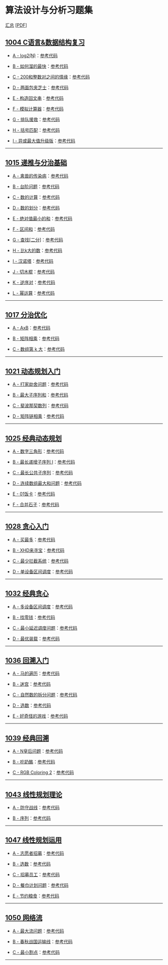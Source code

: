 # 算法设计与分析习题集

[汇总](汇总.md) [[PDF](汇总.pdf)]

## [1004 C语言&数据结构复习](1004%20C语言&数据结构复习/readme.md)

- [A - log2(N)](1004%20C语言&数据结构复习/question/A%20-%20log2(N).md)：[参考代码](1004%20C语言&数据结构复习/Solution/A.cpp)

- [B - 如何溜的最快](1004%20C语言&数据结构复习/question/B%20-%20如何溜的最快.md)：[参考代码](1004%20C语言&数据结构复习/Solution/B.cpp)

- [C - 200和整数对之间的情缘](1004%20C语言&数据结构复习/question/C%20-%20200和整数对之间的情缘.md)：[参考代码](1004%20C语言&数据结构复习/Solution/C.cpp)

- [D - 两面包夹芝士](1004%20C语言&数据结构复习/question/D%20-%20两面包夹芝士.md)：[参考代码](1004%20C语言&数据结构复习/Solution/D.cpp)

- [E - 构造回文串](1004%20C语言&数据结构复习/question/E%20-%20构造回文串.md)：[参考代码](1004%20C语言&数据结构复习/Solution/E.cpp)

- [F - 模拟计算器](1004%20C语言&数据结构复习/question/F%20-%20模拟计算器.md)：[参考代码](1004%20C语言&数据结构复习/Solution/F.cpp)

- [G - 排队援救](1004%20C语言&数据结构复习/question/G%20-%20排队援救.md)：[参考代码](1004%20C语言&数据结构复习/Solution/G.cpp)

- [H - 括号匹配](1004%20C语言&数据结构复习/question/H%20-%20括号匹配.md)：[参考代码](1004%20C语言&数据结构复习/Solution/H.cpp)

- [I - 异或最大值升级版](1004%20C语言&数据结构复习/question/I%20-%20异或最大值升级版.md)：[参考代码](1004%20C语言&数据结构复习/Solution/I.cpp)

---
## [1015 递推与分治基础](1015%20递推与分治基础/readme.md)

- [A - 禽兽的传染病](1015%20递推与分治基础/Question/A%20-%20禽兽的传染病.md)：[参考代码](1015%20递推与分治基础/Solution/A.cpp)

- [B - 台阶问题](1015%20递推与分治基础/Question/B%20-%20台阶问题.md)：[参考代码](1015%20递推与分治基础/Solution/B.cpp)

- [C - 数的计算](1015%20递推与分治基础/Question/C%20-%20数的计算.md)：[参考代码](1015%20递推与分治基础/Solution/C.cpp)

- [D - 数的划分](1015%20递推与分治基础/Question/D%20-%20数的划分.md)：[参考代码](1015%20递推与分治基础/Solution/D.cpp)

- [E - 绝对值最小的和](1015%20递推与分治基础/Question/E%20-%20绝对值最小的和.md)：[参考代码](1015%20递推与分治基础/Solution/E.cpp)

- [F - 区间和](1015%20递推与分治基础/Question/F%20-%20区间和.md)：[参考代码](1015%20递推与分治基础/Solution/F.cpp)

- [G - 查找[二分]](1015%20递推与分治基础/Question/G%20-%20查找[二分].md)：[参考代码](1015%20递推与分治基础/Solution/G.cpp)

- [H - 比k大的数](1015%20递推与分治基础/Question/H%20-%20比k大的数.md)：[参考代码](1015%20递推与分治基础/Solution/H.cpp)

- [I - 汉诺塔](1015%20递推与分治基础/Question/I%20-%20汉诺塔.md)：[参考代码](1015%20递推与分治基础/Solution/I.cpp)

- [J - 切木棍](1015%20递推与分治基础/Question/J%20-%20切木棍.md)：[参考代码](1015%20递推与分治基础/Solution/J.cpp)

- [K - 逆序对](1015%20递推与分治基础/Question/K%20-%20逆序对.md)：[参考代码](1015%20递推与分治基础/Solution/K.cpp)

- [L - 幂运算](1015%20递推与分治基础/Question/L%20-%20幂运算.md)：[参考代码](1015%20递推与分治基础/Solution/L.cpp)

---
## [1017 分治优化](1017%20分治优化/readme.md)

- [A - AxB](1017%20分治优化/Question/A%20-%20AxB.md)：[参考代码](1017%20分治优化/Solution/A.cpp)

- [B - 矩阵相乘](1017%20分治优化/Question/B%20-%20矩阵相乘.md)：[参考代码](1017%20分治优化/Solution/B.cpp)

- [C - 数组第 k 大](1017%20分治优化/Question/C%20-%20数组第%20k%20大.md)：[参考代码](1017%20分治优化/Solution/C.cpp)

---
## [1021 动态规划入门](1021%20动态规划入门/readme.md)

- [A - 打家劫舍问题](1021%20动态规划入门/Question/A%20-%20打家劫舍问题.md)：[参考代码](1021%20动态规划入门/Solution/A.cpp)

- [B - 最大子序列和](1021%20动态规划入门/Question/B%20-%20最大子序列和.md)：[参考代码](1021%20动态规划入门/Solution/B.cpp)

- [C - 斐波那契数列](1021%20动态规划入门/Question/C%20-%20斐波那契数列.md)：[参考代码](1021%20动态规划入门/Solution/C.cpp)

- [D - 矩阵链相乘](1021%20动态规划入门/Question/D%20-%20矩阵链相乘.md)：[参考代码](1021%20动态规划入门/Solution/D.cpp)

---
## [1025 经典动态规划](1025%20经典动态规划/readme.md)

- [A - 数字三角形](1025%20经典动态规划/Question/A%20-%20数字三角形.md)：[参考代码](1025%20经典动态规划/Solution/A.cpp)

- [B - 最长递增子序列 I](1025%20经典动态规划/Question/B%20-%20最长递增子序列%20I.md)：[参考代码](1025%20经典动态规划/Solution/B.cpp)

- [C - 最长公共子序列](1025%20经典动态规划/Question/C%20-%20最长公共子序列.md)：[参考代码](1025%20经典动态规划/Solution/C.cpp)

- [D - 连续数组最大和问题](1025%20经典动态规划/Question/D%20-%20连续数组最大和问题.md)：[参考代码](1025%20经典动态规划/Solution/D.cpp)

- [E - 01饭卡](1025%20经典动态规划/Question/E%20-%2001饭卡.md)：[参考代码](1025%20经典动态规划/Solution/E.cpp)

- [F - 合并石子](1025%20经典动态规划/Question/F%20-%20合并石子.md)：[参考代码](1025%20经典动态规划/Solution/F.cpp)

---
## [1028 贪心入门](1028%20贪心入门/readme.md)

- [A - 买最多](1028%20贪心入门/Question/A%20-%20买最多.md)：[参考代码](1028%20贪心入门/Solution/A.cpp)

- [B - XHD来寻宝](1028%20贪心入门/Question/B%20-%20XHD来寻宝.md)：[参考代码](1028%20贪心入门/Solution/B.cpp)

- [C - 最少拦截系统](1028%20贪心入门/Question/C%20-%20最少拦截系统.md)：[参考代码](1028%20贪心入门/Solution/C.cpp)

- [D - 单设备区间调度](1028%20贪心入门/Question/D%20-%20单设备区间调度.md)：[参考代码](1028%20贪心入门/Solution/D.cpp)

---
## [1032 经典贪心](1032%20经典贪心/readme.md)

- [A - 多设备区间调度](1032%20经典贪心/Question/A%20-%20多设备区间调度.md)：[参考代码](1032%20经典贪心/Solution/A.cpp)

- [B - 找零钱](1032%20经典贪心/Question/B%20-%20找零钱.md)：[参考代码](1032%20经典贪心/Solution/B.cpp)

- [C - 最小延迟调度问题](1032%20经典贪心/Question/C%20-%20最小延迟调度问题.md)：[参考代码](1032%20经典贪心/Solution/C.cpp)

- [D - 最优装载](1032%20经典贪心/Question/D%20-%20最优装载.md)：[参考代码](1032%20经典贪心/Solution/D.cpp)

---
## [1036 回溯入门](1036%20回溯入门/readme.md)

- [A - 马的遍历](1036%20回溯入门/Question/A%20-%20马的遍历.md)：[参考代码](1036%20回溯入门/Solution/A.cpp)

- [B - 迷宫](1036%20回溯入门/Question/B%20-%20迷宫.md)：[参考代码](1036%20回溯入门/Solution/B.cpp)

- [C - 自然数的拆分问题](1036%20回溯入门/Question/C%20-%20自然数的拆分问题.md)：[参考代码](1036%20回溯入门/Solution/C.cpp)

- [D - 选数](1036%20回溯入门/Question/D%20-%20选数.md)：[参考代码](1036%20回溯入门/Solution/D.cpp)

- [E - 好奇怪的游戏](1036%20回溯入门/Question/E%20-%20好奇怪的游戏.md)：[参考代码](1036%20回溯入门/Solution/E.cpp)

---
## [1039 经典回溯](1039%20经典回溯/readme.md)

- [A - N皇后问题](1039%20经典回溯/Question/A%20-%20N皇后问题.md)：[参考代码](1039%20经典回溯/Solution/A.cpp)

- [B - 吃奶酪](1039%20经典回溯/Question/B%20-%20吃奶酪.md)：[参考代码](1039%20经典回溯/Solution/B.cpp)

- [C - RGB Coloring 2](1039%20经典回溯/Question/C%20-%20RGB%20Coloring%202.md)：[参考代码](1039%20经典回溯/Solution/C.cpp)

---
## [1043 线性规划理论](1043%20线性规划理论/readme.md)

- [A - 防守战线](1043%20线性规划理论/question/A%20-%20防守战线.md)：[参考代码](1043%20线性规划理论/solution/A.cpp)

- [B - 序列](1043%20线性规划理论/question/B%20-%20序列.md)：[参考代码](1043%20线性规划理论/solution/B.cpp)

---
## [1047 线性规划运用](1047%20线性规划运用/readme.md)

- [A - 志愿者招募](1047%20线性规划运用/question/A%20-%20志愿者招募.md)：[参考代码](1047%20线性规划运用/solution/A.cpp)

- [B - 选数](1047%20线性规划运用/question/B%20-%20选数.md)：[参考代码](1047%20线性规划运用/solution/B.cpp)

- [C - 招募员工](1047%20线性规划运用/question/C%20-%20招募员工.md)：[参考代码](1047%20线性规划运用/solution/C.cpp)

- [D - 餐巾计划问题](1047%20线性规划运用/question/D%20-%20餐巾计划问题.md)：[参考代码](1047%20线性规划运用/solution/D.cpp)

- [E - 节约粮食](1047%20线性规划运用/question/E%20-%20节约粮食.md)：[参考代码](1047%20线性规划运用/solution/E.cpp)

---
## [1050 网络流](1050%20网络流/readme.md)

- [A - 最大流问题](1050%20网络流/question/A%20-%20最大流问题.md)：[参考代码](1050%20网络流/solution/A.cpp)

- [B - 春秋战国运输线](1050%20网络流/question/B%20-%20春秋战国运输线.md)：[参考代码](1050%20网络流/solution/B.cpp)

- [C - 最小割点](1050%20网络流/question/C%20-%20最小割点.md)：[参考代码](1050%20网络流/solution/C.cpp)

---